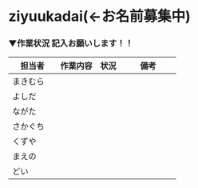 # ziyuukadai(←お名前募集中)

### ▼作業状況 記入お願いします！！
| 担当者 | 作業内容 |状況|備考|
----|----|----|----|
| まきむら　|    |    |　　　　　　 |
| よしだ |    |    |　　　　　　 |
| ながた |    |    |　　　　　　 |
| さかぐち |    |    |　　　　　　 |
| くずや |    |    |　　　　　　 |
| まえの |    |    |　　　　　　 |
| どい |    |    |　　　　　　 |
